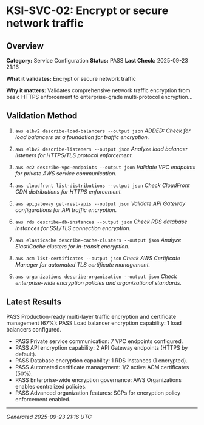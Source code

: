# KSI-SVC-02: Encrypt or secure network traffic

## Overview

**Category:** Service Configuration
**Status:** PASS
**Last Check:** 2025-09-23 21:16

**What it validates:** Encrypt or secure network traffic

**Why it matters:** Validates comprehensive network traffic encryption from basic HTTPS enforcement to enterprise-grade multi-protocol encryption...

## Validation Method

1. `aws elbv2 describe-load-balancers --output json`
   *ADDED: Check for load balancers as a foundation for traffic encryption.*

2. `aws elbv2 describe-listeners --output json`
   *Analyze load balancer listeners for HTTPS/TLS protocol enforcement.*

3. `aws ec2 describe-vpc-endpoints --output json`
   *Validate VPC endpoints for private AWS service communication.*

4. `aws cloudfront list-distributions --output json`
   *Check CloudFront CDN distributions for HTTPS enforcement.*

5. `aws apigateway get-rest-apis --output json`
   *Validate API Gateway configurations for API traffic encryption.*

6. `aws rds describe-db-instances --output json`
   *Check RDS database instances for SSL/TLS connection encryption.*

7. `aws elasticache describe-cache-clusters --output json`
   *Analyze ElastiCache clusters for in-transit encryption.*

8. `aws acm list-certificates --output json`
   *Check AWS Certificate Manager for automated TLS certificate management.*

9. `aws organizations describe-organization --output json`
   *Check enterprise-wide encryption policies and organizational standards.*

## Latest Results

PASS Production-ready multi-layer traffic encryption and certificate management (67%): PASS Load balancer encryption capability: 1 load balancers configured.
- PASS Private service communication: 7 VPC endpoints configured.
- PASS API encryption capability: 2 API Gateway endpoints (HTTPS by default).
- PASS Database encryption capability: 1 RDS instances (1 encrypted).
- PASS Automated certificate management: 1/2 active ACM certificates (50%).
- PASS Enterprise-wide encryption governance: AWS Organizations enables centralized policies.
- PASS Advanced organization features: SCPs for encryption policy enforcement enabled.

---
*Generated 2025-09-23 21:16 UTC*
